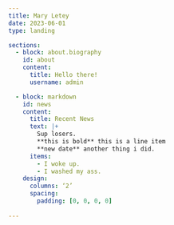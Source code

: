 ```yaml
---
title: Mary Letey
date: 2023-06-01
type: landing

sections:
  - block: about.biography
    id: about
    content:
      title: Hello there!
      username: admin

  - block: markdown
    id: news
    content:
      title: Recent News
      text: |+
        Sup losers.
        **this is bold** this is a line item
        **new date** another thing i did.
      items:
        - I woke up.
        - I washed my ass.
    design:
      columns: ‘2’
      spacing:
        padding: [0, 0, 0, 0]
    
---
```

